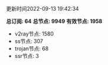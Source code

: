 更新时间2022-09-13 19:42:34

**总订阅: 64**
**总节点: 9949**
**有效节点: 1958**
- v2ray节点: 1580
- ss节点: 307
- trojan节点: 68
- ssr节点: 3
